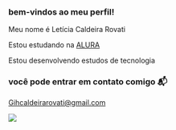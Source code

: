 ### bem-vindos ao meu perfil!

Meu nome é Letícia Caldeira Rovati

Estou estudando na [ALURA](https://alura.com.br)

Estou desenvolvendo estudos de tecnologia


### você pode entrar em contato comigo 📬

Gihcaldeirarovati@gmail.com

![](https://media1.tenor.com/m/FPc4TQoAYzAAAAAC/have-a-good-day-have-a-great-day.gif)
